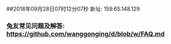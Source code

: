 ##2018年09月28日07时12分07秒 新址: 159.65.148.129
### 兔友常见问题及解答: https://github.com/wanggonging/d/blob/w/FAQ.md
